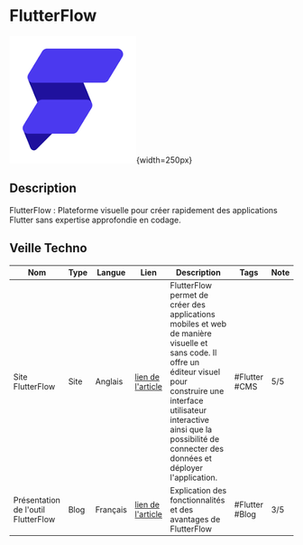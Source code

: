 # FlutterFlow

![FlutterFlow](image-6.png){width=250px}

## Description
FlutterFlow : Plateforme visuelle pour créer rapidement des applications Flutter sans expertise approfondie en codage.

## Veille Techno
Nom  | Type  | Langue | Lien | Description | Tags | Note
------|-------|--------|------|-------------|------|------
Site FlutterFlow | Site | Anglais | [lien de l'article](https://flutterflow.io/) | FlutterFlow permet de créer des applications mobiles et web de manière visuelle et sans code. Il offre un éditeur visuel pour construire une interface utilisateur interactive ainsi que la possibilité de connecter des données et déployer l'application. |#Flutter #CMS | 5/5
Présentation de l'outil FlutterFlow | Blog | Français | [lien de l'article](https://www.impli.fr/outil/flutterflow-avis) | Explication des fonctionnalités et des avantages de FlutterFlow | #Flutter #Blog | 3/5 |